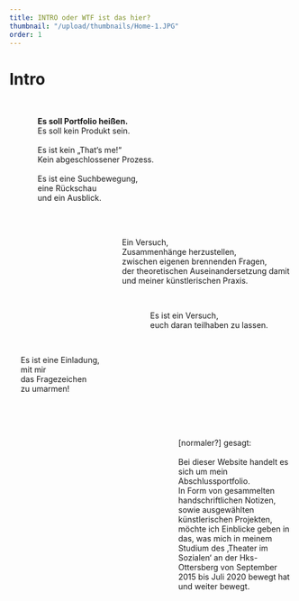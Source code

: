 ```yaml
---
title: INTRO oder WTF ist das hier?
thumbnail: "/upload/thumbnails/Home-1.JPG"
order: 1
---
```

# Intro

<img :src="$withBase('/upload/0-1.jpg')" style="  margin-left: auto;margin-right: auto;max-width:900px; display: block;"> 

<p style="text-align:left;margin-left: 50px;">
<br> 
<b>Es soll Portfolio heißen.</b><br> 
Es soll kein Produkt sein.<br> 
<br> 
Es ist kein „That‘s me!“<br> 
Kein abgeschlossener Prozess.<br> 
<br> 
Es ist eine Suchbewegung,<br> 
eine Rückschau<br> 
und ein Ausblick.   <br> <br> 
</p>


<img :src="$withBase('/upload/0-2.jpg')" style="  margin-left: auto;margin-right: 50px;max-width:700px; display: block;"> 

<p style="text-align:left;margin-left: 200px;">
<br> 
Ein Versuch,<br> 
Zusammenhänge herzustellen,<br> 
zwischen eigenen brennenden Fragen,<br> 
der theoretischen Auseinandersetzung damit<br> 
und meiner künstlerischen Praxis.<br> 
</p>

<img :src="$withBase('/upload/0-3.jpg')" style="  margin-left: auto;margin-right: 100px;max-width:600px; display: block;"> 

<p style="text-align:left;margin-left: 250px;">
<br> 
Es ist ein Versuch, <br>
euch daran teilhaben zu lassen. <br>
</p>

<img :src="$withBase('/upload/0-4.jpg')" style="  margin-left: auto;margin-right: 300px;max-width:600px; display: block;"> 

<p style="text-align:left;margin-left: 20px;">
<br>  
Es ist eine Einladung,<br>
mit mir<br>
das Fragezeichen<br>
zu umarmen!  <br>
</p>


<img :src="$withBase('/upload/0-5.jpg')" style="  margin-left: auto;margin-right: 100px;max-width:600px; display: block;"> 

<p style="text-align:left;margin-left: 300px;">
<br> <br> <br>  
[normaler?] gesagt:<br>
<br>
Bei dieser Website handelt es sich um mein Abschlussportfolio. <br>
In Form von gesammelten handschriftlichen Notizen, sowie ausgewählten künstlerischen Projekten, möchte ich Einblicke geben in das, was mich in meinem Studium des ‚Theater im Sozialen‘ an der Hks-Ottersberg von September 2015 bis Juli 2020 bewegt hat und weiter bewegt.<br> <br> <br>
</p>

<img :src="$withBase('/upload/0-6.jpg')" style="  margin-left: auto;margin-right: auto;max-width:500px; display: block;"> 



